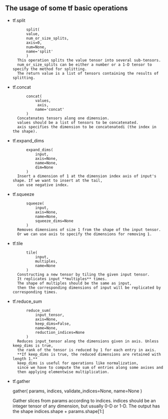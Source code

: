 ## The usage of some tf basic operations

- tf.split

		
			split(
			value,
			num_or_size_splits,
			axis=0,
			num=None,
			name='split'
			)
		This operation splits the value tensor into several sub-tensors. 
		num_or_size_splits can be either a number or a 1-D tensor to specify the method for splitting.
		The return value is a list of tensors containing the results of splitting.

- tf.concat
			
			concat(
			    values,
			     axis,
			    name='concat'
			)
		Concatenates tensors along one dimension.
		values should be a list of tensors to be concatenated.
		axis specifies the dimension to be concatenatedi (the index in the shape).	


- tf.expand\_dims
			
			expand_dims(
				input,
				axis=None,
				name=None,
				dim=None
			)
		Insert a dimension of 1 at the dimension index axis of input's shape. If we want to insert at the tail, 
		can use negative index.	
	

- tf.squeeze
			
			squeeze(
			    input,
			    axis=None,
			    name=None,
			    squeeze_dims=None
			)	
		Removes dimensions of size 1 from the shape of the input tensor.
		Or we can use axis to specify the dimensions for removing 1.

- tf.tile
			
			tile(
				input,
				multiples,
				name=None
			)	
		Constructing a new tensor by tiling the given input tensor.
		It replicates input **multiples** times. 
		The shape of multiples should be the same as input, 
		then the corresponding dimensions of input will be replicated by corresponding times. 


- tf.reduce\_sum
			
			reduce_sum(
			    input_tensor,
			    axis=None,
			    keep_dims=False,
			    name=None,
			    reduction_indices=None
			)
		Reduces input_tensor along the dimensions given in axis. Unless keep_dims is true, 
		the rank of the tensor is reduced by 1 for each entry in axis. 
		**If keep_dims is true, the reduced dimensions are retained with length 1.**
		keep_dims is useful for operations like normalization, 
		since we have to compute the sum of entries along some axises and 
		then applying elementwise multiplication.
	

- tf.gather 

	gather(
	    params,
	    indices,
	    validate_indices=None,
	    name=None
	)

	Gather slices from params according to indices.
	indices should be an integer tensor of any dimension, but usually 0-D or 1-D. 
	The output has the shape indices.shape + params.shape[1:]
